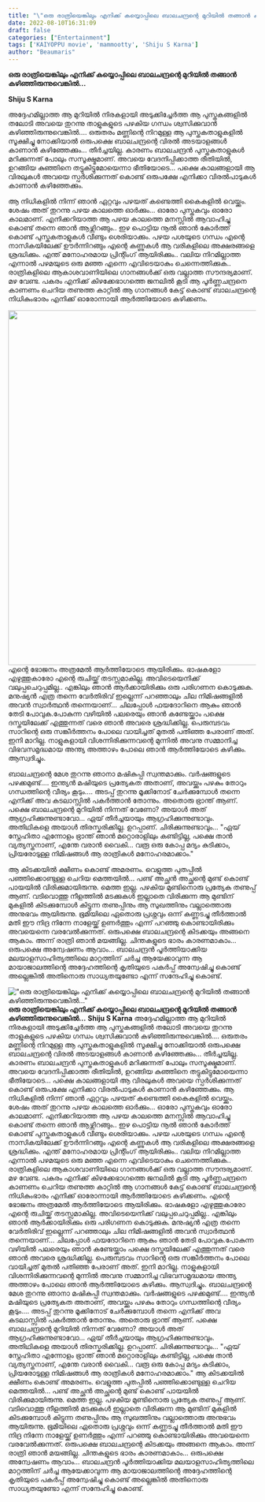 ```yaml
---
title: "\"ഒരു രാത്രിയെങ്കിലും എനിക്ക് കയ്യൊപ്പിലെ ബാലചന്ദ്രന്റെ മുറിയിൽ തങ്ങാൻ കഴിഞ്ഞിരുന്നുവെങ്കിൽ...\""
date: 2022-08-10T16:31:09
draft: false
categories: ["Entertainment"]
tags: ['KAIYOPPU movie', 'mammootty', 'Shiju S Karna']
author: "Beaumaris"
---
```


<strong>ഒരു രാത്രിയെങ്കിലും എനിക്ക് കയ്യൊപ്പിലെ ബാലചന്ദ്രന്റെ മുറിയിൽ തങ്ങാൻ കഴിഞ്ഞിരുന്നുവെങ്കിൽ...</strong>

<strong>Shiju S Karna</strong>

അദ്ദേഹമില്ലാത്ത ആ മുറിയിൽ നിരകളായി അടുക്കിച്ചേർത്ത ആ പുസ്തകങ്ങളിൽ തലോടി അവയെ തുറന്നു താളുകളുടെ പഴകിയ ഗന്ധം ശ്വസിക്കുവാൻ കഴിഞ്ഞിരുന്നുവെങ്കിൽ.... ഒരുതരം മണ്ണിന്റെ നിറമുള്ള ആ പുസ്തകതാളുകളിൽ സൂക്ഷിച്ചു നോക്കിയാൽ ഒരുപക്ഷെ ബാലചന്ദ്രന്റെ വിരൽ അടയാളങ്ങൾ കാണാൻ കഴിഞ്ഞേക്കും... തീർച്ചയില്ല. കാരണം ബാലചന്ദ്രൻ പുസ്തകതാളുകൾ മറിക്കുന്നത് പോലും സസൂക്ഷ്മമാണ്. അവയെ വേദനിപ്പിക്കാത്ത രീതിയിൽ, ഉറങ്ങിയ കുഞ്ഞിനെ തട്ടുകിട്ടുമോയെന്നാ ഭീതിയോടെ... പക്ഷെ കാലങ്ങളായി ആ വിരലുകൾ അവയെ സ്പർശിക്കുന്നത് കൊണ്ട് ഒരുപക്ഷേ എനിക്കാ വിരൽപാടുകൾ കാണാൻ കഴിഞ്ഞേക്കും.

ആ നിധികളിൽ നിന്ന് ഞാൻ ഏറ്റവും പഴയത് കണ്ടെത്തി കൈകളിൽ വെയ്ക്കും. ശേഷം അത് തുറന്നു പഴയ കാലത്തെ ഓർക്കും... ഓരോ പുസ്തകവും ഓരോ കാലമാണ്. എനിക്കറിയാത്ത ആ പഴയ കാലത്തെ മനസ്സിൽ ആവാഹിച്ചു കൊണ്ട് തന്നെ ഞാൻ ആഴ്ന്നിറങ്ങും.. ഇഴ പൊട്ടിയ നൂൽ ഞാൻ കോർത്ത് കൊണ്ട് പുസ്തകതാളുകൾ വീണ്ടും ശെരിയാക്കും. പഴയ പശയുടെ ഗന്ധം എന്റെ നാസികയിലേക്ക് ഊർന്നിറങ്ങും എന്റെ കണ്ണുകൾ ആ വരികളിലെ അക്ഷരങ്ങളെ ശ്രദ്ധിക്കും. എന്ത് മനോഹരമായ പ്രിന്റിംഗ് ആയിരിക്കും.. വലിയ നിറമില്ലാത്ത എന്നാൽ പഴമയുടെ ഒരു മഞ്ഞ എന്നെ എവിടെയാകും ചെന്നെത്തിക്കുക..
രാത്രികളിലെ ആകാശവാണിയിലെ ഗാനങ്ങൾക്ക് ഒരു വല്ലാത്ത സൗന്ദര്യമാണ്. മഴ വേണ്ട. പകരം എനിക്ക് കിഴക്കേഭാഗത്തെ ജനലിൽ കൂടി ആ പൂർണ്ണചന്ദ്രനെ കാണണം ചെറിയ തണുത്ത കാറ്റിൽ ആ ഗാനങ്ങൾ കേട്ട് കൊണ്ട് ബാലചന്ദ്രന്റെ നിധികുംഭാരം എനിക്ക് ഓരോന്നായി ആർത്തിയോടെ കഴിക്കണം.

<img class="size-full wp-image-346205 aligncenter" src="https://cdn.boolokam.com/articles/2022/08/gehh-2.jpg" alt="" width="720" height="720" />എന്റെ ഭോജനം അത്രമേൽ ആർത്തിയോടെ ആയിരിക്കും. ഭാഷകളോ എഴുത്തുകാരോ എന്റെ രുചിയ്ക്ക് തടസ്സമാകില്ല. അവിടെയെനിക്ക് വലുപ്പചെറുപ്പമില്ല.. എങ്കിലും ഞാൻ ആർക്കായിരിക്കും ഒരു പരിഗണന കൊടുക്കുക. മനുഷ്യൻ എത്ര തന്നെ വേർതിരിവ് ഇല്ലെന്ന് പറഞ്ഞാലും ചില നിമിഷങ്ങളിൽ അവൻ സ്വാർത്ഥൻ തന്നെയാണ്... ചിലപ്പോൾ ഫയദോറിനെ ആകും ഞാൻ തേടി പോവുക.പോകുന്ന വഴിയിൽ പലരെയും ഞാൻ കണ്ടേയ്ക്കാം പക്ഷെ ദസ്തയിലേക്ക് എത്തുന്നത് വരെ ഞാൻ അവരെ ശ്രദ്ധിക്കില്ല. പെരുമ്പടവം സാറിന്റെ ഒരു സങ്കീർത്തനം പോലെ വായിച്ചത് മുതൽ പതിഞ്ഞ പേരാണ് അത്. ഇനി മാറില്ല. നാളുകളായി വിശന്നിരിക്കുന്നവന്റെ മുന്നിൽ അവനു സമ്മാനിച്ച വിഭവസമൃദ്ധമായ അന്ത്യ അത്താഴം പോലെ ഞാൻ ആർത്തിയോടെ കഴിക്കും. ആസ്വദിച്ചും.

ബാലചന്ദ്രന്റെ മേശ തുറന്നു ഞാനാ മഷികുപ്പി സ്വന്തമാക്കും. വർഷങ്ങളുടെ പഴക്കമുണ്ട്.... ഇന്ത്യൻ മഷിയുടെ പ്രത്യേകത അതാണ്, അവയ്ക്കും പഴകും തോറും ഗന്ധത്തിന്റെ വീര്യം കൂടും.... അടപ്പ് തുറന്നു മൂക്കിനോട് ചേർക്കുമ്പോൾ തന്നെ എനിക്ക് അവ കടലാസ്സിൽ പകർത്താൻ തോന്നും. അതൊരു ഭ്രാന്ത് ആണ്. പക്ഷെ ബാലചന്ദ്രന്റെ മുറിയിൽ നിന്നത് വേണോ? അയാൾ അത് ആഗ്രഹിക്കുന്നുണ്ടാവോ... ഏയ്‌ തീർച്ചയായും ആഗ്രഹിക്കുന്നുണ്ടാവും. അതിഥികളെ അയാൾ തിരസ്കരിക്കില്ല. ഉറപ്പാണ്. ചിരിക്കുന്നുണ്ടാവും...
"ഏയ്‌ സ്നേഹിതാ എന്നോളം ഭ്രാന്ത് ഞാൻ മറ്റൊരാളിലും കണ്ടിട്ടില്ല, പക്ഷെ താൻ വ്യത്യസ്തനാണ്, എന്തേ വരാൻ വൈകി... വരൂ ഒരു കോപ്പ മദ്യം കുടിക്കാം, പ്രിയരോടുള്ള നിമിഷങ്ങൾ ആ രാത്രികൾ മനോഹരമാക്കാം."

ആ കിടക്കയിൽ ക്ഷീണം കൊണ്ട് അമരണം. വെളുത്ത പുതപ്പിൽ പഞ്ഞിക്കൊണ്ടുള്ള ചെറിയ മെത്തയിൽ... പണ്ട് അച്ഛൻ അച്ഛന്റെ മുണ്ട് കൊണ്ട് പായയിൽ വിരിക്കുമായിരുന്നു. മെത്ത ഇല്ല. പഴകിയ മുണ്ടിനൊരു പ്രത്യേക തണുപ്പ് ആണ്. വടിവൊത്തു നീളത്തിൽ മടക്കുകൾ ഇല്ലാതെ വിരിക്കുന്ന ആ മുണ്ടിന് മുകളിൽ കിടക്കുമ്പോൾ കിട്ടുന്ന തണുപ്പിനും ആ സുഖത്തിനും വല്ലാത്തൊരു അനുഭവം ആയിരുന്നു. ഭൂമിയിലെ ഏതൊരു പ്രശ്നവും ഒന്ന് കണ്ണടച്ചു തീർത്താൽ മതി ഈ നിദ്ര നിന്നേ നാളേയ്ക്ക് ഉണർത്തും എന്ന് പറഞ്ഞു കൊണ്ടായിരിക്കും അവയെന്നെ വരവേൽക്കുന്നത്. ഒരുപക്ഷെ ബാലചന്ദ്രന്റെ കിടക്കയും അങ്ങനെ ആകാം. അന്ന് രാത്രി ഞാൻ മയങ്ങില്ല. ചിന്തകളുടെ ഭാരം കാരണമാകാം... ഒരുപക്ഷെ അന്വേഷണം ആവാം... ബാലചന്ദ്രൻ പൂർത്തിയാക്കിയ മലയാളസാഹിത്യത്തിലെ മാറ്റത്തിന് ചർച്ച ആയേക്കാവുന്ന ആ മായാജാലത്തിന്റെ അദ്ദേഹത്തിന്റെ കൃതിയുടെ പകർപ്പ് അന്വേഷിച്ചു കൊണ്ട് അല്ലെങ്കിൽ അതിനൊരു സാധ്യതയുണ്ടോ എന്ന് സന്ദേഹിച്ചു കൊണ്ട്.


!["ഒരു രാത്രിയെങ്കിലും എനിക്ക് കയ്യൊപ്പിലെ ബാലചന്ദ്രന്റെ മുറിയിൽ തങ്ങാൻ കഴിഞ്ഞിരുന്നുവെങ്കിൽ..."](https://cdn.boolokam.com/articles/2022/08/gehh-2.jpg)**ഒരു രാത്രിയെങ്കിലും എനിക്ക് കയ്യൊപ്പിലെ ബാലചന്ദ്രന്റെ മുറിയിൽ തങ്ങാൻ കഴിഞ്ഞിരുന്നുവെങ്കിൽ...** **Shiju S Karna** അദ്ദേഹമില്ലാത്ത ആ മുറിയിൽ നിരകളായി അടുക്കിച്ചേർത്ത ആ പുസ്തകങ്ങളിൽ തലോടി അവയെ തുറന്നു താളുകളുടെ പഴകിയ ഗന്ധം ശ്വസിക്കുവാൻ കഴിഞ്ഞിരുന്നുവെങ്കിൽ.... ഒരുതരം മണ്ണിന്റെ നിറമുള്ള ആ പുസ്തകതാളുകളിൽ സൂക്ഷിച്ചു നോക്കിയാൽ ഒരുപക്ഷെ ബാലചന്ദ്രന്റെ വിരൽ അടയാളങ്ങൾ കാണാൻ കഴിഞ്ഞേക്കും... തീർച്ചയില്ല. കാരണം ബാലചന്ദ്രൻ പുസ്തകതാളുകൾ മറിക്കുന്നത് പോലും സസൂക്ഷ്മമാണ്. അവയെ വേദനിപ്പിക്കാത്ത രീതിയിൽ, ഉറങ്ങിയ കുഞ്ഞിനെ തട്ടുകിട്ടുമോയെന്നാ ഭീതിയോടെ... പക്ഷെ കാലങ്ങളായി ആ വിരലുകൾ അവയെ സ്പർശിക്കുന്നത് കൊണ്ട് ഒരുപക്ഷേ എനിക്കാ വിരൽപാടുകൾ കാണാൻ കഴിഞ്ഞേക്കും. ആ നിധികളിൽ നിന്ന് ഞാൻ ഏറ്റവും പഴയത് കണ്ടെത്തി കൈകളിൽ വെയ്ക്കും. ശേഷം അത് തുറന്നു പഴയ കാലത്തെ ഓർക്കും... ഓരോ പുസ്തകവും ഓരോ കാലമാണ്. എനിക്കറിയാത്ത ആ പഴയ കാലത്തെ മനസ്സിൽ ആവാഹിച്ചു കൊണ്ട് തന്നെ ഞാൻ ആഴ്ന്നിറങ്ങും.. ഇഴ പൊട്ടിയ നൂൽ ഞാൻ കോർത്ത് കൊണ്ട് പുസ്തകതാളുകൾ വീണ്ടും ശെരിയാക്കും. പഴയ പശയുടെ ഗന്ധം എന്റെ നാസികയിലേക്ക് ഊർന്നിറങ്ങും എന്റെ കണ്ണുകൾ ആ വരികളിലെ അക്ഷരങ്ങളെ ശ്രദ്ധിക്കും. എന്ത് മനോഹരമായ പ്രിന്റിംഗ് ആയിരിക്കും.. വലിയ നിറമില്ലാത്ത എന്നാൽ പഴമയുടെ ഒരു മഞ്ഞ എന്നെ എവിടെയാകും ചെന്നെത്തിക്കുക.. രാത്രികളിലെ ആകാശവാണിയിലെ ഗാനങ്ങൾക്ക് ഒരു വല്ലാത്ത സൗന്ദര്യമാണ്. മഴ വേണ്ട. പകരം എനിക്ക് കിഴക്കേഭാഗത്തെ ജനലിൽ കൂടി ആ പൂർണ്ണചന്ദ്രനെ കാണണം ചെറിയ തണുത്ത കാറ്റിൽ ആ ഗാനങ്ങൾ കേട്ട് കൊണ്ട് ബാലചന്ദ്രന്റെ നിധികുംഭാരം എനിക്ക് ഓരോന്നായി ആർത്തിയോടെ കഴിക്കണം. എന്റെ ഭോജനം അത്രമേൽ ആർത്തിയോടെ ആയിരിക്കും. ഭാഷകളോ എഴുത്തുകാരോ എന്റെ രുചിയ്ക്ക് തടസ്സമാകില്ല. അവിടെയെനിക്ക് വലുപ്പചെറുപ്പമില്ല.. എങ്കിലും ഞാൻ ആർക്കായിരിക്കും ഒരു പരിഗണന കൊടുക്കുക. മനുഷ്യൻ എത്ര തന്നെ വേർതിരിവ് ഇല്ലെന്ന് പറഞ്ഞാലും ചില നിമിഷങ്ങളിൽ അവൻ സ്വാർത്ഥൻ തന്നെയാണ്... ചിലപ്പോൾ ഫയദോറിനെ ആകും ഞാൻ തേടി പോവുക.പോകുന്ന വഴിയിൽ പലരെയും ഞാൻ കണ്ടേയ്ക്കാം പക്ഷെ ദസ്തയിലേക്ക് എത്തുന്നത് വരെ ഞാൻ അവരെ ശ്രദ്ധിക്കില്ല. പെരുമ്പടവം സാറിന്റെ ഒരു സങ്കീർത്തനം പോലെ വായിച്ചത് മുതൽ പതിഞ്ഞ പേരാണ് അത്. ഇനി മാറില്ല. നാളുകളായി വിശന്നിരിക്കുന്നവന്റെ മുന്നിൽ അവനു സമ്മാനിച്ച വിഭവസമൃദ്ധമായ അന്ത്യ അത്താഴം പോലെ ഞാൻ ആർത്തിയോടെ കഴിക്കും. ആസ്വദിച്ചും. ബാലചന്ദ്രന്റെ മേശ തുറന്നു ഞാനാ മഷികുപ്പി സ്വന്തമാക്കും. വർഷങ്ങളുടെ പഴക്കമുണ്ട്.... ഇന്ത്യൻ മഷിയുടെ പ്രത്യേകത അതാണ്, അവയ്ക്കും പഴകും തോറും ഗന്ധത്തിന്റെ വീര്യം കൂടും.... അടപ്പ് തുറന്നു മൂക്കിനോട് ചേർക്കുമ്പോൾ തന്നെ എനിക്ക് അവ കടലാസ്സിൽ പകർത്താൻ തോന്നും. അതൊരു ഭ്രാന്ത് ആണ്. പക്ഷെ ബാലചന്ദ്രന്റെ മുറിയിൽ നിന്നത് വേണോ? അയാൾ അത് ആഗ്രഹിക്കുന്നുണ്ടാവോ... ഏയ്‌ തീർച്ചയായും ആഗ്രഹിക്കുന്നുണ്ടാവും. അതിഥികളെ അയാൾ തിരസ്കരിക്കില്ല. ഉറപ്പാണ്. ചിരിക്കുന്നുണ്ടാവും... "ഏയ്‌ സ്നേഹിതാ എന്നോളം ഭ്രാന്ത് ഞാൻ മറ്റൊരാളിലും കണ്ടിട്ടില്ല, പക്ഷെ താൻ വ്യത്യസ്തനാണ്, എന്തേ വരാൻ വൈകി... വരൂ ഒരു കോപ്പ മദ്യം കുടിക്കാം, പ്രിയരോടുള്ള നിമിഷങ്ങൾ ആ രാത്രികൾ മനോഹരമാക്കാം." ആ കിടക്കയിൽ ക്ഷീണം കൊണ്ട് അമരണം. വെളുത്ത പുതപ്പിൽ പഞ്ഞിക്കൊണ്ടുള്ള ചെറിയ മെത്തയിൽ... പണ്ട് അച്ഛൻ അച്ഛന്റെ മുണ്ട് കൊണ്ട് പായയിൽ വിരിക്കുമായിരുന്നു. മെത്ത ഇല്ല. പഴകിയ മുണ്ടിനൊരു പ്രത്യേക തണുപ്പ് ആണ്. വടിവൊത്തു നീളത്തിൽ മടക്കുകൾ ഇല്ലാതെ വിരിക്കുന്ന ആ മുണ്ടിന് മുകളിൽ കിടക്കുമ്പോൾ കിട്ടുന്ന തണുപ്പിനും ആ സുഖത്തിനും വല്ലാത്തൊരു അനുഭവം ആയിരുന്നു. ഭൂമിയിലെ ഏതൊരു പ്രശ്നവും ഒന്ന് കണ്ണടച്ചു തീർത്താൽ മതി ഈ നിദ്ര നിന്നേ നാളേയ്ക്ക് ഉണർത്തും എന്ന് പറഞ്ഞു കൊണ്ടായിരിക്കും അവയെന്നെ വരവേൽക്കുന്നത്. ഒരുപക്ഷെ ബാലചന്ദ്രന്റെ കിടക്കയും അങ്ങനെ ആകാം. അന്ന് രാത്രി ഞാൻ മയങ്ങില്ല. ചിന്തകളുടെ ഭാരം കാരണമാകാം... ഒരുപക്ഷെ അന്വേഷണം ആവാം... ബാലചന്ദ്രൻ പൂർത്തിയാക്കിയ മലയാളസാഹിത്യത്തിലെ മാറ്റത്തിന് ചർച്ച ആയേക്കാവുന്ന ആ മായാജാലത്തിന്റെ അദ്ദേഹത്തിന്റെ കൃതിയുടെ പകർപ്പ് അന്വേഷിച്ചു കൊണ്ട് അല്ലെങ്കിൽ അതിനൊരു സാധ്യതയുണ്ടോ എന്ന് സന്ദേഹിച്ചു കൊണ്ട്.
